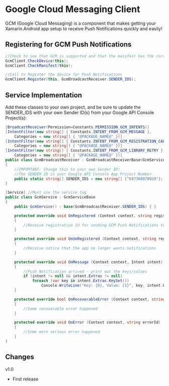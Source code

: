Google Cloud Messaging Client
=============================

GCM (Google Cloud Messaging) is a component that makes getting your Xamarin.Android app setup to receive Push Notifications quickly and easily!



Registering for GCM Push Notifications
--------------------------------------
```csharp
//Check to see that GCM is supported and that the manifest has the correct information
GcmClient.CheckDevice(this);
GcmClient.CheckManifest(this);

//Call to Register the device for Push Notifications
GcmClient.Register(this, GcmBroadcastReceiver.SENDER_IDS);
```

Service Implementation
----------------------
Add these classes to your own project, and be sure to update the SENDER_IDS with your own Sender ID(s) from your Google API Console Project(s):
```csharp
[BroadcastReceiver(Permission=Constants.PERMISSION_GCM_INTENTS)]
[IntentFilter(new string[] { Constants.INTENT_FROM_GCM_MESSAGE }, 
	Categories = new string[] { "@PACKAGE_NAME@" })]
[IntentFilter(new string[] { Constants.INTENT_FROM_GCM_REGISTRATION_CALLBACK }, 
	Categories = new string[] { "@PACKAGE_NAME@" })]
[IntentFilter(new string[] { Constants.INTENT_FROM_GCM_LIBRARY_RETRY }, 
	Categories = new string[] { "@PACKAGE_NAME@" })]
public class GcmBroadcastReceiver : GcmBroadcastReceiverBase<GcmService>
{
	//IMPORTANT: Change this to your own Sender ID!
	//The SENDER_ID is your Google API Console App Project Number
	public static string[] SENDER_IDS = new string[] {"697360970929"};
}

[Service] //Must use the service tag
public class GcmService : GcmServiceBase
{
	public GcmService() : base(GcmBroadcastReceiver.SENDER_IDS) { }

	protected override void OnRegistered (Context context, string registrationId)
	{
		//Receive registration Id for sending GCM Push Notifications to
	}

	protected override void OnUnRegistered (Context context, string registrationId)
	{
		//Receive notice that the app no longer wants notifications
	}

	protected override void OnMessage (Context context, Intent intent)
	{
		//Push Notification arrived - print out the keys/values
		if (intent != null && intent.Extras != null)
			foreach (var key in intent.Extras.KeySet())
				Console.WriteLine("Key: {0}, Value: {1}", key, intent.Extras.Get(key));
	}

	protected override bool OnRecoverableError (Context context, string errorId)
	{
		//Some recoverable error happened
	}

	protected override void OnError (Context context, string errorId)
	{
		//Some more serious error happened
	}
}
```

Changes
-------
v1.0
  - First release


